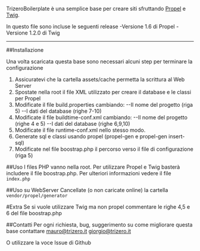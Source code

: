 TrizeroBoilerplate è una semplice base per creare siti sfruttando [Propel](http://www.propelorm.org/) e [Twig](http://twig.sensiolabs.org/).

In questo file sono incluse le seguenti release
-Versione 1.6 di Propel
-Versione 1.2.0 di Twig


-----


##Installazione 

Una volta scaricata questa base sono necessari alcuni step per terminare la configurazione

1. Assicuratevi che la cartella assets/cache permetta la scrittura al Web Server
2. Spostate nella root il file XML utilizzato per creare il database e le classi per Propel
3. Modificate il file build.properties cambiando:
	--Il nome del progetto (riga 5)
	--I dati del database (righe 7-10)
4. Modificate il file buildtime-conf.xml cambiando:
	--Il nome del progetto (righe 4 e 5)
	--I dati del database (righe 6,9,10)
5. Modificate il file runtime-conf.xml nello stesso modo.
6. Generate sql e classi usando propel (propel-gen e propel-gen insert-sql)
7. Modificate nel file boostrap.php il percorso verso il file di configurazione (riga 5)

##Uso
I files PHP vanno nella root. Per utilizzare Propel e Twig basterà includere il file boostrap.php.
Per ulteriori informazioni vedere il file `index.php`


##Uso su WebServer
Cancellate (o non caricate online) la cartella `vendor/propel/generator`

#Extra
Se si vuole utilizzare Twig ma non propel commentare le righe 4,5 e 6 del file boostrap.php

##Contatti
Per ogni richiesta, bug, suggerimento su come migliorare questa base contattare
mauro@trizero.it
giorgio@trizero.it

O utilizzare la voce Issue di Github

